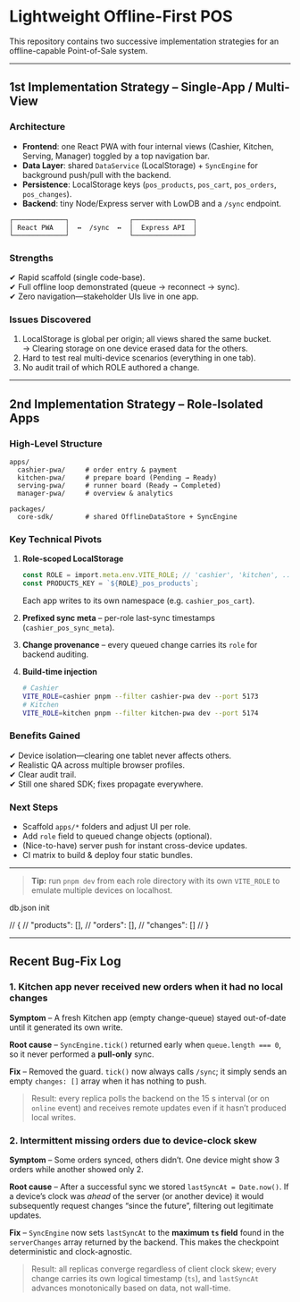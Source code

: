 # Lightweight Offline-First POS

This repository contains two successive implementation strategies for an offline-capable Point-of-Sale system.

---

## <h2>1st Implementation Strategy – Single-App / Multi-View</h2>

### Architecture

- **Frontend**: one React PWA with four internal views (Cashier, Kitchen, Serving, Manager) toggled by a top navigation bar.
- **Data Layer**: shared `DataService` (LocalStorage) + `SyncEngine` for background push/pull with the backend.
- **Persistence**:
  LocalStorage keys (`pos_products`, `pos_cart`, `pos_orders`, `pos_changes`).
- **Backend**: tiny Node/Express server with LowDB and a `/sync` endpoint.

```
┌─────────────┐               ┌───────────────┐
│ React PWA   │  ↔  /sync  ↔  │  Express API  │
└─────────────┘               └───────────────┘
```

### Strengths

✔ Rapid scaffold (single code-base).  
✔ Full offline loop demonstrated (queue → reconnect → sync).  
✔ Zero navigation—stakeholder UIs live in one app.


<h3>Issues Discovered</h3>

1. LocalStorage is global per origin; all views shared the same bucket.  
   → Clearing storage on one device erased data for the others.
2. Hard to test real multi-device scenarios (everything in one tab).
3. No audit trail of which ROLE authored a change.

---


## <h2>2nd Implementation Strategy – Role-Isolated Apps</h2>

### High-Level Structure

```
apps/
  cashier-pwa/     # order entry & payment
  kitchen-pwa/     # prepare board (Pending → Ready)
  serving-pwa/     # runner board (Ready → Completed)
  manager-pwa/     # overview & analytics

packages/
  core-sdk/        # shared OfflineDataStore + SyncEngine
```

### Key Technical Pivots

1. **Role-scoped LocalStorage**

   ```ts
   const ROLE = import.meta.env.VITE_ROLE; // 'cashier', 'kitchen', ...
   const PRODUCTS_KEY = `${ROLE}_pos_products`;
   ```

   Each app writes to its own namespace (e.g. `cashier_pos_cart`).

2. **Prefixed sync meta** – per-role last-sync timestamps (`cashier_pos_sync_meta`).
3. **Change provenance** – every queued change carries its `role` for backend auditing.

4. **Build-time injection**
   ```bash
   # Cashier
   VITE_ROLE=cashier pnpm --filter cashier-pwa dev --port 5173
   # Kitchen
   VITE_ROLE=kitchen pnpm --filter kitchen-pwa dev --port 5174
   ```

### Benefits Gained

✔ Device isolation—clearing one tablet never affects others.  
✔ Realistic QA across multiple browser profiles.  
✔ Clear audit trail.  
✔ Still one shared SDK; fixes propagate everywhere.

### Next Steps

- Scaffold `apps/*` folders and adjust UI per role.
- Add `role` field to queued change objects (optional).
- (Nice-to-have) server push for instant cross-device updates.
- CI matrix to build & deploy four static bundles.

---

> **Tip:** run `pnpm dev` from each role directory with its own `VITE_ROLE` to emulate multiple devices on localhost.

db.json init

// {
// "products": [],
// "orders": [],
// "changes": []
// }

---

## Recent Bug-Fix Log

### 1. Kitchen app never received new orders when it had no local changes

**Symptom** – A fresh Kitchen app (empty change-queue) stayed out-of-date until it generated its own write.

**Root cause** – `SyncEngine.tick()` returned early when `queue.length === 0`, so it never performed a **pull-only** sync.

**Fix** – Removed the guard. `tick()` now always calls `/sync`; it simply sends an empty `changes: []` array when it has nothing to push.

> Result: every replica polls the backend on the 15 s interval (or on `online` event) and receives remote updates even if it hasn’t produced local writes.

### 2. Intermittent missing orders due to device-clock skew

**Symptom** – Some orders synced, others didn’t. One device might show 3 orders while another showed only 2.

**Root cause** – After a successful sync we stored `lastSyncAt = Date.now()`. If a device’s clock was _ahead_ of the server (or another device) it would subsequently request changes “since the future”, filtering out legitimate updates.

**Fix** – `SyncEngine` now sets `lastSyncAt` to the **maximum `ts` field** found in the `serverChanges` array returned by the backend. This makes the checkpoint deterministic and clock-agnostic.

> Result: all replicas converge regardless of client clock skew; every change carries its own logical timestamp (`ts`), and `lastSyncAt` advances monotonically based on data, not wall-time.
